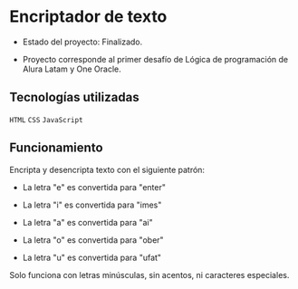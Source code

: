 <h1>Encriptador de texto</h1>

- Estado del proyecto: Finalizado. 

- Proyecto corresponde al primer desafío de Lógica de programación de Alura Latam y One Oracle. 
<h2>Tecnologías utilizadas</h2>

```HTML``` ```CSS``` ```JavaScript```
<h2>Funcionamiento</h2>

Encripta y desencripta texto con el siguiente patrón: 

- La letra "e" es convertida para "enter"

- La letra "i" es convertida para "imes"

- La letra "a" es convertida para "ai"

- La letra "o" es convertida para "ober"

- La letra "u" es convertida para "ufat"

Solo funciona con letras minúsculas, sin acentos, ni caracteres especiales. 
